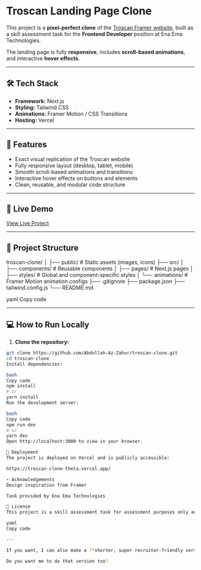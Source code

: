 # Troscan Landing Page Clone

This project is a **pixel-perfect clone** of the [Troscan Framer website](https://troscan.framer.website/), built as a skill assessment task for the **Frontend Developer** position at Ena Ema Technologies.  

The landing page is fully **responsive**, includes **scroll-based animations**, and interactive **hover effects**.  

---

## 🛠 Tech Stack

- **Framework:** Next.js  
- **Styling:** Tailwind CSS  
- **Animations:** Framer Motion / CSS Transitions  
- **Hosting:** Vercel  

---

## 📌 Features

- Exact visual replication of the Troscan website  
- Fully responsive layout (desktop, tablet, mobile)  
- Smooth scroll-based animations and transitions  
- Interactive hover effects on buttons and elements  
- Clean, reusable, and modular code structure  

---

## 🚀 Live Demo

[View Live Project](https://troscan-clone-theta.vercel.app/)  

---

## 📂 Project Structure

troscan-clone/
│
├── public/ # Static assets (images, icons)
├── src/
│ ├── components/ # Reusable components
│ ├── pages/ # Next.js pages
│ ├── styles/ # Global and component-specific styles
│ └── animations/ # Framer Motion animation configs
├── .gitignore
├── package.json
├── tailwind.config.js
└── README.md

yaml
Copy code

---

## 💻 How to Run Locally

1. **Clone the repository:**

```bash
git clone https://github.com/Abdullah-Az-Zahur/troscan-clone.git
cd troscan-clone
Install dependencies:

bash
Copy code
npm install
# or
yarn install
Run the development server:

bash
Copy code
npm run dev
# or
yarn dev
Open http://localhost:3000 to view in your browser.

📌 Deployment
The project is deployed on Vercel and is publicly accessible:

https://troscan-clone-theta.vercel.app/

⚡ Acknowledgements
Design inspiration from Framer

Task provided by Ena Ema Technologies

📄 License
This project is a skill assessment task for assessment purposes only and not intended for commercial use.

yaml
Copy code

---

If you want, I can also make a **shorter, super recruiter-friendly version** that looks very clean on GitHub and highlights your skills immediately. This one is a bit detailed.  

Do you want me to do that version too?
